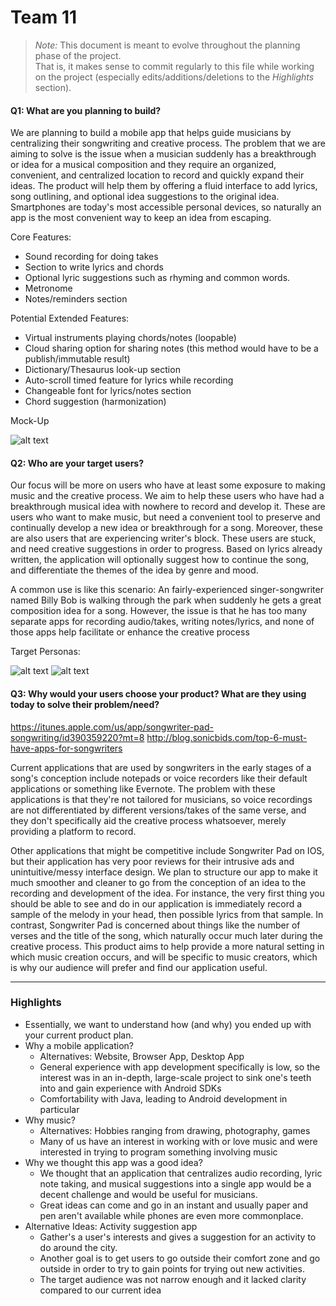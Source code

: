 # Team 11

 > _Note:_ This document is meant to evolve throughout the planning phase of the project.    
 > That is, it makes sense to commit regularly to this file while working on the project (especially edits/additions/deletions to the _Highlights_ section).

#### Q1: What are you planning to build?

We are planning to build a mobile app that helps guide musicians by centralizing their songwriting and creative process. The problem that we are aiming to solve is the issue when a musician suddenly has a breakthrough or idea for a musical composition and they require an organized, convenient, and centralized location to record and quickly expand their ideas. The product will help them by offering a fluid interface to add lyrics, song outlining, and optional idea suggestions to the original idea. Smartphones are today's most accessible personal devices, so naturally an app is the most convenient way to keep an idea from escaping.

Core Features:
* Sound recording for doing takes
* Section to write lyrics and chords
* Optional lyric suggestions such as rhyming and common words. 
* Metronome
* Notes/reminders section

Potential Extended Features:
* Virtual instruments playing chords/notes (loopable)
* Cloud sharing option for sharing notes (this method would have to be a publish/immutable result)
* Dictionary/Thesaurus look-up section
* Auto-scroll timed feature for lyrics while recording
* Changeable font for lyrics/notes section
* Chord suggestion (harmonization)

Mock-Up

![alt text](https://github.com/csc301-winter-2018/project-team-11/blob/master/images/Mock-Up.png)

#### Q2: Who are your target users?


Our focus will be more on users who have at least some exposure to making music and the creative process. We aim to help these users who have had a breakthrough musical idea with nowhere to record and develop it. These are users who want to make music, but need a convenient tool to preserve and continually develop a new idea or breakthrough for a song. Moreover, these are also users that are experiencing writer's block. These users are stuck, and need creative suggestions in order to progress. Based on lyrics already written, the application will optionally suggest how to continue the song, and differentiate the themes of the idea by genre and mood.

A common use is like this scenario: An fairly-experienced singer-songwriter named Billy Bob is walking through the park when suddenly he gets a great composition idea for a song. However, the issue is that he has too many separate apps for recording audio/takes, writing notes/lyrics, and none of those apps help facilitate or enhance the creative process 

Target Personas:

![alt text](https://raw.githubusercontent.com/csc301-winter-2018/project-team-11/master/images/Annoyed_Prodigy.png?token=AZRHLPmKdrqUrCqIwI1UEqproOeBiiXmks5ah3vNwA%3D%3D)
![alt text](https://raw.githubusercontent.com/csc301-winter-2018/project-team-11/master/images/Fledgling_Musician.png?token=AZRHLLMG1gAByLFsjvJerAGmEVU6rzFVks5ah3vjwA%3D%3D)

 
#### Q3: Why would your users choose your product? What are they using today to solve their problem/need?

https://itunes.apple.com/us/app/songwriter-pad-songwriting/id390359220?mt=8
http://blog.sonicbids.com/top-6-must-have-apps-for-songwriters 


Current applications that are used by songwriters in the early stages of a song's conception include notepads or voice recorders like their default applications or something like Evernote. The problem with these applications is that they're not tailored for musicians, so voice recordings are not differentiated by different versions/takes of the same verse, and they don't specifically aid the creative process whatsoever, merely providing a platform to record.

Other applications that might be competitive include Songwriter Pad on IOS, but their application has very poor reviews for their intrusive ads and unintuitive/messy interface design. We plan to structure our app to make it much smoother and cleaner to go from the conception of an idea to the recording and development of the idea. For instance, the very first thing you should be able to see and do in our application is immediately record a sample of the melody in your head, then possible lyrics from that sample. In contrast, Songwriter Pad is concerned about things like the number of verses and the title of the song, which naturally occur much later during the creative process. This product aims to help provide a more natural setting in which music creation occurs, and will be specific to music creators, which is why our audience will prefer and find our application useful.

----

### Highlights

 * Essentially, we want to understand how (and why) you ended up with your current product plan.
* Why a mobile application?
	* Alternatives: Website, Browser App, Desktop App
	* General experience with app development specifically is low, so the interest was in an in-depth, large-scale project to sink one's teeth into and gain experience with Android SDKs
	* Comfortability with Java, leading to Android development in particular
* Why music?
	* Alternatives: Hobbies ranging from drawing, photography, games
	* Many of us have an interest in working with or love music and were interested in trying to program something involving music
* Why we thought this app was a good idea?
	* We thought that an application that centralizes audio recording, lyric note taking, and musical suggestions into a single app would be a decent challenge and would be useful for musicians.
	* Great ideas can come and go in an instant and usually paper and pen aren't available while phones are even more commonplace.
* Alternative Ideas: Activity suggestion app
	* Gather's a user's interests and gives a suggestion for an activity to do around the city.
	* Another goal is to get users to go outside their comfort zone and go outside in order to try to gain points for trying out new activities.
	* The target audience was not narrow enough and it lacked clarity compared to our current idea

